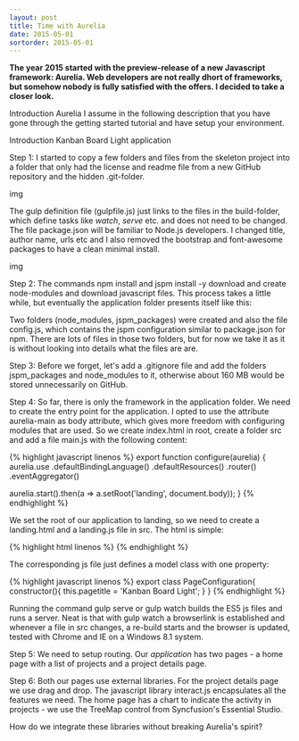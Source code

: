 ```yaml
---
layout: post
title: Time with Aurelia
date: 2015-05-01
sortorder: 2015-05-01
---
```


**The year 2015 started with the preview-release of a new Javascript framework: Aurelia. Web developers are not really dhort of frameworks, but somehow nobody is fully satisfied with the offers. I decided to take a closer look.**

Introduction Aurelia
I assume in the following description that you have gone through the getting started tutorial and have setup your environment.

Introduction Kanban Board Light application

Step 1:
I started to copy a few folders and files from the skeleton project into a folder that only had the license and readme file from a new GitHub repository and the hidden .git-folder.

img

The gulp definition file (gulpfile.js) just links to the files in the build-folder, which define tasks like *watch*, *serve* etc. and does not need to be changed. The file package.json will be familiar to Node.js developers. I changed title, author name, urls etc and I also removed the bootstrap and font-awesome packages to have a clean minimal install.

img

Step 2:
The commands npm install and jspm install -y download and create node-modules and download javascript files. This process takes a little while, but eventually the application folder presents itself like this:

Two folders (node_modules, jspm_packages) were created and also the file config.js, which contains the jspm configuration similar to package.json for npm.
There are lots of files in those two folders, but for now we take it as it is without looking into details what the files are are.

Step 3:
Before we forget, let's add a .gitignore file and add the folders jspm_packages and node_modules to it, otherwise about 160 MB would be stored unnecessarily on GitHub.

Step 4:
So far, there is only the framework in the application folder. We need to create the entry point for the application. I opted to use the attribute aurelia-main as body attribute, which gives more freedom with configuring modules that are used. So we create index.html in root, create a folder src and add a file main.js with the following content:

{% highlight javascript linenos %}
export function configure(aurelia) {
  aurelia.use
  .defaultBindingLanguage()
  .defaultResources()
  .router()
  .eventAggregator()

  aurelia.start().then(a => a.setRoot('landing', document.body));
}
{% endhighlight %}

We set the root of our application to landing, so we need to create a landing.html and a landing.js file in src. The html is simple:

{% highlight html linenos %}
<template>
  <section>
    <h2>${pagetitle}</h2>
  </section>
</template>
{% endhighlight %}

The corresponding js file just defines a model class with one property:

{% highlight javascript linenos %}
export class PageConfiguration{
  constructor(){
    this.pagetitle = 'Kanban Board Light';
  }
}
{% endhighlight %}

Running the command gulp serve or gulp watch builds the ES5 js files and runs a server. Neat is that with gulp watch a browserlink is established and whenever a file in src changes, a re-build starts and the browser is updated, tested with Chrome and IE on a Windows 8.1 system.

Step 5:
We need to setup routing. Our *application* has two pages - a home page with a list of projects and a project details page.

Step 6:
Both our pages use external libraries.
For the project details page we use drag and drop. The javascript library interact.js encapsulates all the features we need.
The home page has a chart to indicate the activity in projects - we use the TreeMap control from Syncfusion's Essential Studio.

How do we integrate these libraries without breaking Aurelia's spirit?
